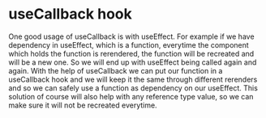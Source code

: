 # useCallback hook

One good usage of useCallback is with useEffect. For example if we have dependency in useEffect, which is a function, everytime the component which holds the function is rerendered, the function will be recreated and will be a new one. So we will end up with useEffect being called again and again. With the help of useCallback we can put our function in a useCallback hook and we will keep it the same through different rerenders and so we can safely use a function as dependency on our useEffect. This solution of course will also help with any reference type value, so we can make sure it will not be recreated everytime.

